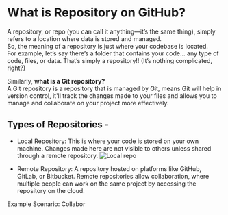 # What is Repository on GitHub?

A repository, or repo (you can call it anything—it’s the same thing), simply refers to a location where data is stored and managed.  
So, the meaning of a repository is just where your codebase is located.  
For example, let’s say there’s a folder that contains your code... any type of code, files, or data. That’s simply a repository!! (It’s nothing complicated, right?)  

Similarly, **what is a Git repository?**   
A Git repository is a repository that is managed by Git, means Git will help in version control, it'll track the changes made to your files and allows you to manage and collaborate on your project more effectively.

## Types of Repositories -

* Local Repository: This is where your code is stored on your own machine. Changes made here are not visible to others unless shared through a remote repository.
![Local repo]("C:\Users\simra\git-and-github\github.png")

* Remote Repository: A repository hosted on platforms like GitHub, GitLab, or Bitbucket. Remote repositories allow collaboration, where multiple people can work on the same project by accessing the repository on the cloud.


Example Scenario: Collabor

